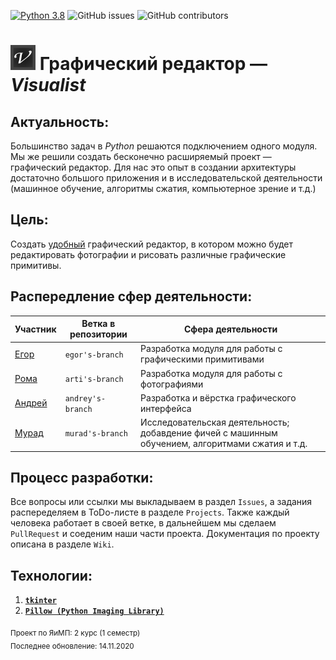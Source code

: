[![Python 3.8](https://img.shields.io/badge/python-3.8-green.svg)](https://www.python.org/downloads/release/python-380/)
![GitHub issues](https://img.shields.io/github/issues/AM-DreamTeam/graphic_editor)
![GitHub contributors](https://img.shields.io/github/contributors/AM-DreamTeam/graphic_editor)

<h1 id="logo"> <img src="visualist.png" width="40" alt="visualist"/> Графический редактор — <i>Visualist</i> </h1>

## Актуальность:
Большинство задач в *Python* решаются подключением одного модуля. Мы же решили создать бесконечно расширяемый проект — графический редактор. Для нас это опыт в создании архитектуры  достаточно большого приложения и в исследовательской деятельности (машинное обучение, алгоритмы сжатия, компьютерное зрение и т.д.)

## Цель:
Создать <ins>удобный</ins> графический редактор, в котором можно будет редактировать фотографии и рисовать различные графические примитивы.

## Распередление сфер деятельности:
|                 Участник               | Ветка в репозитории |                                    Сфера деятельности                                              |
|----------------------------------------|---------------------|----------------------------------------------------------------------------------------------------|
| [Егор](https://github.com/endygamedev) |  `egor's-branch`    | Разработка модуля для работы с графическими примитивами                                            |
| [Рома](https://github.com/arti-shok)   |  `arti's-branch`    | Разработка модуля для работы с фотографиями                                                        |
| [Андрей](https://github.com/SaintOops) |  `andrey's-branch`  | Разработка и вёрстка графического интерфейса                                                       |
| [Мурад](https://github.com/AkselMath)  |  `murad's-branch`   | Исследовательская деятельность; добавдение фичей с машинным обучением, алгоритмами сжатия и т.д.   |

## Процесс разработки:
Все вопросы или ссылки мы выкладываем в раздел `Issues`, а задания распеределяем в ToDo-листе в разделе `Projects`.
Также каждый человека работает в своей ветке, в дальнейшем мы сделаем `PullRequest` и соеденим наши части проекта.
Документация по проекту описана в разделе `Wiki`.

## Технологии:
1. [**`tkinter`**](https://docs.python.org/3/library/tkinter.html)
1. [**`Pillow (Python Imaging Library)`**](https://pillow.readthedocs.io/en/stable/)

<sub> Проект по ЯиМП: 2 курс (1 семестр) </sub>
<br>
<sub> Последнее обновление: 14.11.2020 </sub>
